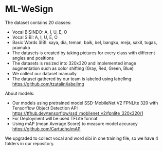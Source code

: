 # ML-WeSign

The dataset contains 20 classes:
- Vocal BISINDO: A, I, U, E, O
- Vocal SIBI: A, I, U, E, O
- Basic Words SIBI: saya, dia, teman, baik, bel, bangku, meja, sakit, tugas, pramuka
- The datasets is created by taking pictures for every class with different angles and positions
- The datasets is resized into 320x320 and implemented image augmentation such as color shifting (Gray, Red, Green, Blue)
- We collect our dataset manually
- The dataset gathered by our team is labeled using labelImg https://github.com/tzutalin/labelImg

About models:
- Our models using pretrained model SSD-MobileNet V2 FPNLite 320 with Tensorflow Object Detection API https://tfhub.dev/tensorflow/ssd_mobilenet_v2/fpnlite_320x320/1
- For Deployment will be used TFLite format
- Using mAP (mean Average Score) to measure model accuracy https://github.com/Cartucho/mAP 

We upgraded to collect vocal and word sibi in one training file, so we have 4 folders in our repository.
